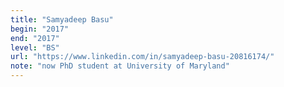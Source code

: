 ```yaml
---
title: "Samyadeep Basu"
begin: "2017"
end: "2017"
level: "BS"
url: "https://www.linkedin.com/in/samyadeep-basu-20816174/"
note: "now PhD student at University of Maryland"
---
```


